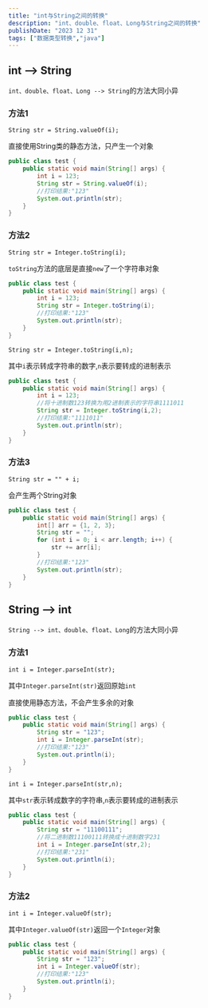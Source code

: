 ```yaml
---
title: "int与String之间的转换"
description: "int、double、float、Long与String之间的转换"
publishDate: "2023 12 31"
tags: ["数据类型转换","java"]
---
```


## int --> String

`int、double、float、Long --> String`的方法大同小异

### 方法1

`String str = String.valueOf(i);`

直接使用String类的静态方法，只产生一个对象

```java
public class test {
    public static void main(String[] args) {
        int i = 123;
        String str = String.valueOf(i);
        //打印结果:"123"
        System.out.println(str);
    }
}
```

### 方法2

`String str = Integer.toString(i);`

`toString`方法的底层是直接`new`了一个字符串对象

```java
public class test {
    public static void main(String[] args) {
        int i = 123;
        String str = Integer.toString(i);
        //打印结果:"123"
        System.out.println(str);
    }
}
```

`String str = Integer.toString(i,n);`

其中`i`表示转成字符串的数字,`n`表示要转成的进制表示

```java
public class test {
    public static void main(String[] args) {
        int i = 123;
        //将十进制数123转换为用2进制表示的字符串1111011
        String str = Integer.toString(i,2);
        //打印结果:"1111011"
        System.out.println(str);
    }
}
```

### 方法3

`String str = "" + i;`

会产生两个String对象

```java
public class test {
    public static void main(String[] args) {
        int[] arr = {1, 2, 3};
        String str = "";
        for (int i = 0; i < arr.length; i++) {
            str += arr[i];
        }
        //打印结果:"123"
        System.out.println(str);
    }
}
```

## String --> int

`String --> int、double、float、Long`的方法大同小异

### 方法1

`int i = Integer.parseInt(str);`

其中`Integer.parseInt(str)`返回原始`int`

直接使用静态方法，不会产生多余的对象

```java
public class test {
    public static void main(String[] args) {
        String str = "123";
        int i = Integer.parseInt(str);
        //打印结果:"123"
        System.out.println(i);
    }
}
```

`int i = Integer.parseInt(str,n);`

其中`str`表示转成数字的字符串,`n`表示要转成的进制表示

```java
public class test {
    public static void main(String[] args) {
        String str = "11100111";
        //将二进制数11100111转换成十进制数字231
        int i = Integer.parseInt(str,2);
        //打印结果:"231"
        System.out.println(i);
    }
}
```

### 方法2

`int i = Integer.valueOf(str);`

其中`Integer.valueOf(str)`返回一个`Integer`对象

```java
public class test {
    public static void main(String[] args) {
        String str = "123";
        int i = Integer.valueOf(str);
        //打印结果:"123"
        System.out.println(i);
    }
}
```